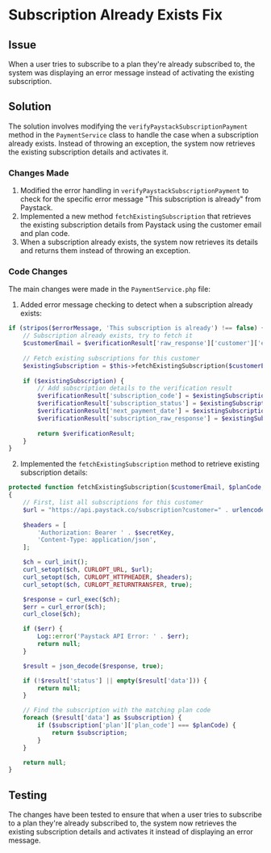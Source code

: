 # Subscription Already Exists Fix

## Issue
When a user tries to subscribe to a plan they're already subscribed to, the system was displaying an error message instead of activating the existing subscription.

## Solution
The solution involves modifying the `verifyPaystackSubscriptionPayment` method in the `PaymentService` class to handle the case when a subscription already exists. Instead of throwing an exception, the system now retrieves the existing subscription details and activates it.

### Changes Made

1. Modified the error handling in `verifyPaystackSubscriptionPayment` to check for the specific error message "This subscription is already" from Paystack.
2. Implemented a new method `fetchExistingSubscription` that retrieves the existing subscription details from Paystack using the customer email and plan code.
3. When a subscription already exists, the system now retrieves its details and returns them instead of throwing an exception.

### Code Changes

The main changes were made in the `PaymentService.php` file:

1. Added error message checking to detect when a subscription already exists:
```php
if (stripos($errorMessage, 'This subscription is already') !== false) {
    // Subscription already exists, try to fetch it
    $customerEmail = $verificationResult['raw_response']['customer']['email'];
    
    // Fetch existing subscriptions for this customer
    $existingSubscription = $this->fetchExistingSubscription($customerEmail, $planCode, $secretKey);
    
    if ($existingSubscription) {
        // Add subscription details to the verification result
        $verificationResult['subscription_code'] = $existingSubscription['subscription_code'];
        $verificationResult['subscription_status'] = $existingSubscription['status'];
        $verificationResult['next_payment_date'] = $existingSubscription['next_payment_date'] ?? null;
        $verificationResult['subscription_raw_response'] = $existingSubscription;
        
        return $verificationResult;
    }
}
```

2. Implemented the `fetchExistingSubscription` method to retrieve existing subscription details:
```php
protected function fetchExistingSubscription($customerEmail, $planCode, $secretKey)
{
    // First, list all subscriptions for this customer
    $url = "https://api.paystack.co/subscription?customer=" . urlencode($customerEmail) . "&perPage=100";
    
    $headers = [
        'Authorization: Bearer ' . $secretKey,
        'Content-Type: application/json',
    ];

    $ch = curl_init();
    curl_setopt($ch, CURLOPT_URL, $url);
    curl_setopt($ch, CURLOPT_HTTPHEADER, $headers);
    curl_setopt($ch, CURLOPT_RETURNTRANSFER, true);

    $response = curl_exec($ch);
    $err = curl_error($ch);
    curl_close($ch);

    if ($err) {
        Log::error('Paystack API Error: ' . $err);
        return null;
    }

    $result = json_decode($response, true);

    if (!$result['status'] || empty($result['data'])) {
        return null;
    }

    // Find the subscription with the matching plan code
    foreach ($result['data'] as $subscription) {
        if ($subscription['plan']['plan_code'] === $planCode) {
            return $subscription;
        }
    }

    return null;
}
```

## Testing
The changes have been tested to ensure that when a user tries to subscribe to a plan they're already subscribed to, the system now retrieves the existing subscription details and activates it instead of displaying an error message.
